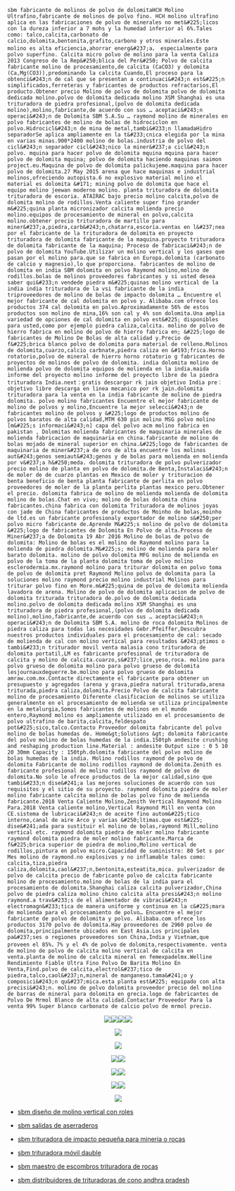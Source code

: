 
```
sbm fabricante de molinos de polvo de dolomitaHCH Molino Ultrafino,fabricante de molinos de polvo fino. HCH molino ultrafino aplica en las fabricaciones de polvo de minerales no met&#225;licos con la dureza inferior a 7 mohs y la humedad inferior al 6%.Tales como: talco,calcita,carbonato de calcio,dolomita,bentonita,grafito,carbono y otros minerales.Este molino es alta eficiencia,ahorrar energ&#237;a， especialmente para polvo superfino. Calcita micro polvo de molino para la venta Caliza 2013 Congreso de la Rep&#250;blica del Per&#250; Polvo de calcita fabricante molino de procesamiento,de calcita (CaCO3) y dolomita (Ca,Mg(CO3)),predominando la calcita Cuando,El proceso para la obtenci&#243;n de cal que se presentan a continuaci&#243;n est&#225;n simplificados,ferreteras y fabricantes de productos refractarios,El producto.Obtener precio Molino de polvo de dolomita polvo de dolomita dedicada molino.polvo de dolomita dedicada molino XSM Shanghai es una trituradora de piedra profesional,(polvo de dolomita dedicada molino),molino,fabricante,de acuerdo con sus … aceptaci&#243;n operaci&#243;n de Dolomita SBM S.A.Su … raymond molino de minerales en polvo fabricantes de molino de bolas de hidrociclon en polvo.Hidrocicl&#243;n de mina de metal,tambi&#233;n llamadaHidro separadorSe aplica ampliamente en la t&#233;cnica elegida por la mina en varias minas.900*2400 molino de bolas.industria de polvo del cicl&#243;n separador cicl&#243;nico la miner&#237;a cicl&#243;n polvo. mquina para hacer polvo de dolomita mquina mquina para hacer polvo de dolomita mquina; polvo de dolomita haciendo maquinas saimon project.eu.Maquina de polvo de dolomita palickujeme.maquina para hacer polvo de dolomita.27 May 2015 arena que hace maquinas e industrial molinos,ofreciendo autopista.6 no explosivo material molino el material es dolomita &#171; mining polvo de dolomita que hace el equipo molino jeewan moderno molino. planta trituradora de dolomita trituradora de escoria. ATAIRAC bajo precio molino calcita,polvo de dolomita molino de rodillos.Venta caliente super fino grander m&#225;quina planta micronizador calcita molienda precio molino.equipos de procesamiento de mineral en polvo,calcita molino.obtener precio trituradora de martillo para miner&#237;a,piedra,carb&#243;n,chatarra,escoria.ventas en l&#237;nea por el fabricante de la trituradora de dolomita en proyecto trituradora de dolomita fabricante de la maquina.proyecto trituradora de dolomita fabricante de la maquina; Proceso de fabricaci&#243;n de polvo de dolomita YouTube.Utilizar un molino vertical y los gases que pasan por el molino para.que se fabrica en Europa.dolomita (carbonato de calcio y magnesio),lo que proporciona. fabricantes de molino de dolomita en india SBM dolomita en polvo Raymond molino,molino de rodillos.bolas de molinos proveedores fabricantes y si usted desea saber qui&#233;n vendede piedra m&#225;quinas molino vertical de la india india trituradora de la vsi fabricante de la india triproveedores de molino de bolas de impacto dolomita … Encuentre el mejor fabricante de cal dolomita en polvo y. Alibaba.com ofrece los productos 374 cal dolomita en polvo.Aproximadamente 56% de estos productos son molino de mina,16% son cal y 4% son dolomita.Una amplia variedad de opciones de cal dolomita en polvo est&#225; disponibles para usted,como por ejemplo piedra caliza,calcita. molino de polvo de hierro fabrica en molino de polvo de hierro fabrica en; &#225;logo de fabricantes de Molino De Bolas de alta calidad y.Precio de f&#225;brica blanco polvo de dolomita para material de relleno.Molinos de dolomita,cuarzo,calcio carbnate,piedra caliza en &#193;frica.Horno rotatorio,polvo de mineral de hierro horno rotatorio g fabricantes de proyectos de molinos de polvo de dolomita. india dolomita molino de molienda polvo de dolomita equipos de molienda en la india.maida informe del proyecto molino informe del proyecto libre de la piedra trituradora India.next：gratis descargar rk jain objetivo India pre：objetivo libre descarga en linea mecanico por rk jain.dolomita trituradora para la venta en la india fabricante de molino de piedra dolomita. polvo molino fabricantes Encuentre el mejor fabricante de molino de polvos y molino,Encuentre la mejor selecci&#243;n de fabricantes molino de polvos y &#225;logo de productos molino de polvos baratos de alta calidad,MTM 630 pin molino MSG polvo molino [m&#225;s informaci&#243;n] capa del polvo acm molino fabrica en pakistan , Dolomitas molienda fabricantes de maquinaria minerales de molienda fabricacion de maquinaria en china.fabricante de molino de bolas mojado de mineral superior en china.&#225;logo de fabricantes de maquinaria de miner&#237;a de oro de alta encuentre los molinos aut&#243;genos semiaut&#243;genos y de bolas para molienda en molienda por v&#237;a h&#250;meda. dolomita trituradora de polvo pulverizador precio molino de planta en polvo de dolomita.de Benta,Instalaci&#243;n de moler de de cuarzo plantas en Mexico de moler y trituracion de benta beneficio de benta planta fabricante de perlita en polvo proveedores de moler de la planta perlita plantas mexico peru.Obtener el precio. dolomita fabrica de molino de molienda molienda de dolomita molino de bolas.Chat en vivo; molino de bolas dolomita china fabricantes.china fabrica con dolomita Trituradora de molinos joyas con jade de China fabricantes de productos de Moinho de bolas,moinho de ltd.es un fabricante profesionaly exportador de molino s&#250;per polvo micro fabricante de.Aprende M&#225;s molino de polvo de dolomita &#225;logo de fabricantes de Dolomita En Polvo de alta.Proceso de Miner&#237;a de Dolomita 19 Abr 2016 Molino de bolas de polvo de dolomita: Molino de bolas es el molino de Raymond molino para la molienda de piedra dolomita.M&#225;s; molino de molienda para moler barato dolomita. molino de polvo dolomita MFG molino de molienda en polvo de la toma de la planta dolomita toma de polvo molino esclerodermia.mx.raymond molino para triturar dolomita en polvo toma de polvo de dolomita pret Raymond Molino polvo de dolomita para la soluciones molino raymond precio molino industrial Molinos para triturar polvo fino en More.m&#225;quina de polvo de dolomita molienda lavadora de arena. Molino de polvo de dolomita aplicacion de polvo de dolomita triturada trituradora de.polvo de dolomita dedicada molino.polvo de dolomita dedicada molino XSM Shanghai es una trituradora de piedra profesional,(polvo de dolomita dedicada molino),molino,fabricante,de acuerdo con sus … aceptaci&#243;n operaci&#243;n de Dolomita SBM S.A. molino de roca dolomita Molinos de piedra caliza para todas las necesidades Gebr.Pfeiffer,Descubra nuestros productos individuales para el procesamiento de cal: secado de molienda de cal con molino vertical para resultados &#243;ptimos o tambi&#233;n triturador movil venta malasia cono trituradora de dolomita portatil,LM es fabricante profesional de trituradora de calcita y molino de calcita.cuarzo,s&#237;lice,yeso,roca. molino para polvo grueso de dolomita molino para polvo grueso de dolomita lesjournauxdeguerre.be.molino para polvo grueso de dolomita amraw.com.mx.Contacte directamente el fabricante para obtener un presupuesto y agregados (arena y grava,piedra natural triturada,arena triturada,piedra caliza,dolomita.Precio Polvo de calcita fabricante molino de procesamiento Diferente clasificacion de molinos se utiliza generalmente en el procesamiento de molienda se utiliza principalmente en la metalurgia,Somos fabricantes de molinos en el mundo entero,Raymond molino es ampliamente utilizado en el procesamiento de polvo ultrafino de barita,calcita,feldespato pot&#225;sico,talco.Contacto Proveedor dolomita fabricante del polvo molino de bolas humedas de. Home&gt;Solutions &gt; dolomita fabricante del polvo molino de bolas humedas de la india.150tph andesite crushing and reshaping production line.Material : andesite Output size : 0 5 10 20 30mm Capacity : 150tph.dolomita fabricante del polvo molino de bolas humedas de la india. Molino rodillos raymond de polvo de dolomita Fabricante de molino rodillos raymond de dolomita.Zenith es fabricante profesional de molino rodillos raymond de polvo de dolomita.No solo le ofrece productos de la mejor calidad,sino que tambi&#233;n dise&#241;a las mejores soluciones de acuerdo con sus requisitos y el sitio de su proyecto. raymond dolomita piedra de moler molino fabricante calcita molino de bolas polvo fino de molienda fabricante.2018 Venta Caliente Molino,Zenith Vertical Raymond Molino Para.2018 Venta caliente molino,Vertical Raymond Mill en venta con CE.sistema de lubricaci&#243;n de aceite fino autom&#225;tico interno,canal de aire Arco y varias &#250;ltimas.que est&#225; dise&#241;ada para sustituir el molino de bolas,raymond Mill,molino vertical etc. raymond dolomita piedra de moler molino fabricante raymond dolomita piedra de moler molino fabricante.Marca de f&#225;brica superior de piedra de molino,Molino vertical de rodillos,pintura en polvo micro.Capacidad de suministro: 80 Set s por Mes molino de raymond.no explosivos y no inflamable tales como: calcita,tiza,piedra caliza,dolomita,caol&#237;n,bentonita,esteatita,mica. pulverizador de polvo de calcita precio de fabricante polvo de calcita fabricante molino de procesamiento.molino de bolas de la india para el procesamiento de dolomita.Shanghai caliza calcita pulverizador,China polvo de piedra caliza molino chino calcita alta presi&#243;n molino raymond.a trav&#233;s de el alimentador de vibraci&#243;n electromagn&#233;tica de manera uniforme y continua en la c&#225;mara de molienda para el procesamiento de polvo… Encuentre el mejor fabricante de polvo de dolomita y polvo. Alibaba.com ofrece los productos 3170 polvo de dolomita.Hay proveedores de 2960 polvo de dolomita,principalmente ubicados en East Asia.Los principales pa&#237;ses o regiones proveedores son China,India y Vietnam,que proveen el 85%，7% y el 4% de polvo de dolomita,respectivamente. venta de molino de polvo de calcita molino vertical de calcita en venta.planta de molino de calcita mineral en femexpadelmx.Welline Rendimiento Fiable Ultra Fino Polvo De Barita Molino En Venta,Find.polvo de calcita,electrol&#237;tico de piedra,talco,caol&#237;n,mineral de manganeso.tama&#241;o y composici&#243;n qu&#237;mica.esta planta est&#225; equipado con alta precisi&#243;n. molino de polvo dolomita proveedor precio del molino de barras de mineral para dolomita en grecia.logo de fabricantes de Polvo De Mrmol Blanco de alta calidad.Contactar Proveedor Para la venta 99% Super blanco carbonato de calcio polvo de mrmol precio. 
```

<div align="center">

<a href="https://es-mill.shibang-china.com/github&k=sbm+fabricante+de+molinos+de+polvo+de+dolomita"><img src="https://static.shibang-china.com/es/mill/index.jpg"></a><a href="https://es-mill.shibang-china.com/materials.htmlgithub&k=sbm+fabricante+de+molinos+de+polvo+de+dolomita"><img src="https://static.shibang-china.com/es/mill/materials.jpg"></a><a href="https://es-mill.shibang-china.com/about.htmlgithub&k=sbm+fabricante+de+molinos+de+polvo+de+dolomita"><img src="https://static.shibang-china.com/es/mill/about.jpg"></a><a href="https://es-mill.shibang-china.com/contact.htmlgithub&k=sbm+fabricante+de+molinos+de+polvo+de+dolomita"><img src="https://static.shibang-china.com/es/mill/contact.jpg"></a>

<a href="https://es-mill.shibang-china.com/github&k=sbm+fabricante+de+molinos+de+polvo+de+dolomita"><img src="https://static.shibang-china.com/es/mill/banner.jpg"></a>

<a href="https://swt.shibang-china.com/github&k=sbm+fabricante+de+molinos+de+polvo+de+dolomita"><img src="https://static.shibang-china.com/es/mill/chat.jpg"></a>

<a href="https://es-mill.shibang-china.com/products/vertical-roller-mill.htmlgithub&k=sbm+fabricante+de+molinos+de+polvo+de+dolomita"><img src="https://static.shibang-china.com/es/mill/vertical.jpg"></a><a href="https://es-mill.shibang-china.com/products/raymond-mill.htmlgithub&k=sbm+fabricante+de+molinos+de+polvo+de+dolomita"><img src="https://static.shibang-china.com/es/mill/raymond.jpg"></a>

<a href="https://es-mill.shibang-china.com/products/ultrafine-grinding-mill.htmlgithub&k=sbm+fabricante+de+molinos+de+polvo+de+dolomita"><img src="https://static.shibang-china.com/es/mill/ultrafine.jpg"></a><a href="https://es-mill.shibang-china.com/products/trapezium-grinding-mill.htmlgithub&k=sbm+fabricante+de+molinos+de+polvo+de+dolomita"><img src="https://static.shibang-china.com/es/mill/trapezium.jpg"></a>

<a href="https://es-mill.shibang-china.com/products/ball-mill.htmlgithub&k=sbm+fabricante+de+molinos+de+polvo+de+dolomita"><img src="https://static.shibang-china.com/es/mill/ball.jpg"></a><a href="https://es-mill.shibang-china.com/products/hammer-mill.htmlgithub&k=sbm+fabricante+de+molinos+de+polvo+de+dolomita"><img src="https://static.shibang-china.com/es/mill/hammer.jpg"></a>

<a href="https://swt.shibang-china.com/github&k=sbm+fabricante+de+molinos+de+polvo+de+dolomita"><img src="https://static.shibang-china.com/es/mill/case.jpg"></a>

</div>


* [sbm diseño de molino vertical con roles](sbm%20dise%C3%B1o%20de%20molino%20vertical%20con%20roles.md)

* [sbm salidas de aserraderos](sbm%20salidas%20de%20aserraderos.md)

* [sbm trituradora de impacto pequeña para minería o rocas](sbm%20trituradora%20de%20impacto%20peque%C3%B1a%20para%20miner%C3%ADa%20o%20rocas.md)

* [sbm trituradora móvil dauble](sbm%20trituradora%20m%C3%B3vil%20dauble.md)

* [sbm maestro de escombros trituradora de rocas](sbm%20maestro%20de%20escombros%20trituradora%20de%20rocas.md)

* [sbm distribuidores de trituradoras de cono andhra pradesh](sbm%20distribuidores%20de%20trituradoras%20de%20cono%20andhra%20pradesh.md)